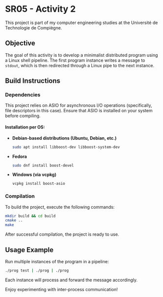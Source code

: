 # SR05 - Activity 2

This project is part of my computer engineering studies at the Université de Technologie de Compiègne.

## Objective

The goal of this activity is to develop a minimalist distributed program using a Linux shell pipeline. The first program instance writes a message to `stdout`, which is then redirected through a Linux pipe to the next instance.

## Build Instructions

### Dependencies

This project relies on ASIO for asynchronous I/O operations (specifically, file descriptors in this case). Ensure that ASIO is installed on your system before compiling.

#### Installation per OS:

- **Debian-based distributions (Ubuntu, Debian, etc.)**
  ```sh
  sudo apt install libboost-dev libboost-system-dev
  ```
- **Fedora**
  ```sh
  sudo dnf install boost-devel
  ```
- **Windows (via vcpkg)**
  ```sh
  vcpkg install boost-asio
  ```

### Compilation

To build the project, execute the following commands:

```sh
mkdir build && cd build
cmake ..
make
```

After successful compilation, the project is ready to use.

## Usage Example

Run multiple instances of the program in a pipeline:

```sh
./prog test | ./prog | ./prog
```

Each instance will process and forward the message accordingly.

Enjoy experimenting with inter-process communication!
